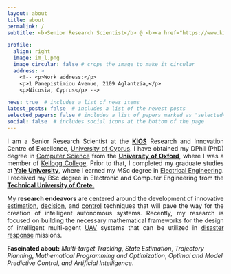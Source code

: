 ```yaml
---
layout: about
title: about
permalink: /
subtitle: <b>Senior Research Scientist</b> @ <b><a href="https://www.kios.ucy.ac.cy/" target="_blank">KIOS CoE</a></b>

profile:
  align: right
  image: im_l.png
  image_circular: false # crops the image to make it circular
  address: > 
    <!-- <p>Work address:</p>
    <p>1 Panepistimiou Avenue, 2109 Aglantzia,</p>
    <p>Nicosia, Cyprus</p> -->

news: true  # includes a list of news items
latest_posts: false  # includes a list of the newest posts
selected_papers: false # includes a list of papers marked as "selected={true}"
social: false  # includes social icons at the bottom of the page
---
```



<p style="text-align: justify;">
I am a Senior Research Scientist at the <b><a href="https://www.kios.ucy.ac.cy/" target="_blank">KIOS</a></b> Research and Innovation Centre of Excellence, <a href="https://www.ucy.ac.cy/?lang=en" target="_blank">University of Cyprus</a>. I have obtained my DPhil (PhD) degree in <a href="https://www.cs.ox.ac.uk" target="_blank">Computer Science</a> from the <b><a href="https://www.ox.ac.uk" target="_blank">University of Oxford</a></b>, where I was a member of <a href="https://www.kellogg.ox.ac.uk" target="_blank">Kellogg College</a>. Prior to that, I completed my graduate studies at <b><a href="https://www.yale.edu" target="_blank">Yale University</a></b>, where I earned my MSc degree in <a href="https://seas.yale.edu/departments/electrical-engineering" target="_blank">Electrical Engineering</a>. I received my BSc degree in Electronic and Computer Engineering from the <b><a href="https://www.ece.tuc.gr/en/home" target="_blank">Technical University of Crete.</a></b>
</p>

<p style="text-align: justify;">
My <b>research endeavors</b> are centered around the development of innovative <a href="https://en.wikipedia.org/wiki/Estimation_theory" target="_blank">estimation</a>, <a href="https://en.wikipedia.org/wiki/Decision_theory" target="_blank">decision</a>, and <a href="https://en.wikipedia.org/wiki/Optimal_control" target="_blank">control</a> techniques that will pave the way for the creation of intelligent autonomous systems. Recently, my research is focused on building the necessary mathematical frameworks for the design of intelligent multi-agent <a href="https://en.wikipedia.org/wiki/Unmanned_aerial_vehicle" target="_blank">UAV</a> systems that can be utilized in <a href="https://www.undrr.org/gar" target="_blank">disaster response</a> missions. 
</p>


**Fascinated about:** _Multi-target Tracking_, _State Estimation_, _Trajectory Planning_, _Mathematical Programming and Optimization_, _Optimal and Model Predictive Control_, _and_ _Artificial Intelligence_. 



